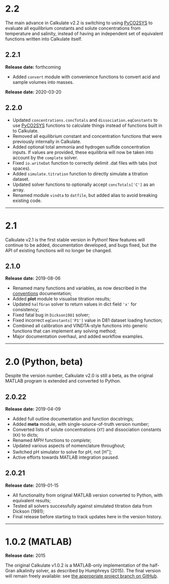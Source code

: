 # 2.2

The main advance in Calkulate v2.2 is switching to using [PyCO2SYS](https://github.com/mvdh7/PyCO2SYS) to evaluate all equilibrium constants and solute concentrations from temperature and salinity, instead of having an independent set of equivalent functions written into Calkulate itself.

## 2.2.1

**Release date:** forthcoming

  * Added `convert` module with convenience functions to convert acid and sample volumes into masses.

**Release date:** 2020-03-20

## 2.2.0

  * Updated `concentrations.concTotals` and `dissociation.eqConstants` to use [PyCO2SYS](https://github.com/mvdh7/PyCO2SYS) functions to calculate things instead of functions built in to Calkulate.
  * Removed all equilibrium constant and concentration functions that were previously internally in Calkulate.
  * Added optional total ammonia and hydrogen sulfide concentration inputs. If values are provided, these equilibria will now be taken into account by the `complete` solver.
  * Fixed `io.writeDat` function to correctly delimit .dat files with tabs (not spaces).
  * Added `simulate.titration` function to directly simulate a titration dataset.
  * Updated solver functions to optionally accept `concTotals['C']` as an array.
  * Renamed module `vindta` to `datfile`, but added alias to avoid breaking existing code.

---

# 2.1

Calkulate v2.1 is the first stable version in Python! New features will continue to be added, documentation developed, and bugs fixed, but the API of existing functions will no longer be changed.

## 2.1.0

**Release date:** 2019-08-06

  * Renamed many functions and variables, as now described in the [conventions](../conventions) documentation;
  * Added **plot** module to visualise titration results;
  * Updated `halfGran` solver to return values in dict field `'x'` for consistency;
  * Fixed fatal bug in `Dickson1981` solver;
  * Fixed incorrect `eqConstants['P1']` value in D81 dataset loading function;
  * Combined all calibration and VINDTA-style functions into generic functions that can implement any solving method;
  * Major documentation overhaul, and added workflow examples.

---

# 2.0 (Python, beta)

Despite the version number, Calkulate v2.0 is still a beta, as the original MATLAB program is extended and converted to Python.

## 2.0.22

**Release date:** 2019-04-09

  * Added full outline documentation and function docstrings;
  * Added **meta** module, with single-source-of-truth version number;
  * Converted lists of solute concentrations (`XT`) and dissociation constants (`KX`) to dicts;
  * Renamed *MPH* functions to *complete*;
  * Updated various aspects of nomenclature throughout;
  * Switched pH simulator to solve for pH, not [H<sup>+</sup>];
  * Active efforts towards MATLAB integration paused.

## 2.0.21

**Release date:** 2019-01-15

  * All functionality from original MATLAB version converted to Python, with equivalent results;
  * Tested all solvers successfully against simulated titration data from Dickson (1981);
  * Final release before starting to track updates here in the version history.

---

# 1.0.2 (MATLAB)

**Release date:** 2015

The original Calkulate v1.0.2 is a MATLAB-only implementation of the half-Gran alkalinity solver, as described by Humphreys (2015). The final version will remain freely available: see [the appropriate project branch on GitHub](https://github.com/mvdh7/calkulate/tree/1.0.2).
